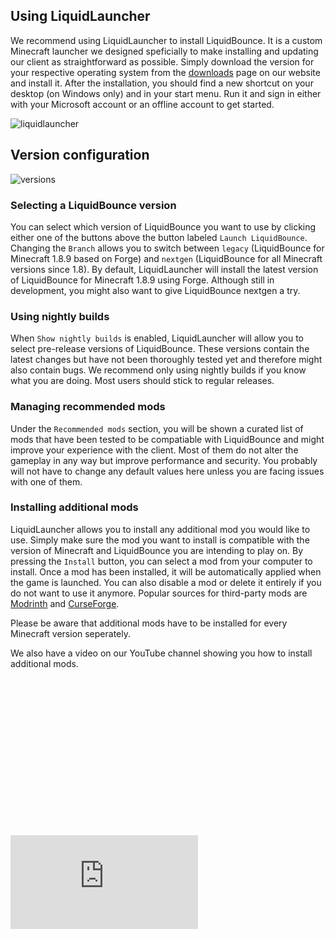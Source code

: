## Using LiquidLauncher

We recommend using LiquidLauncher to install LiquidBounce. It is a custom Minecraft launcher we designed speficially to make installing and updating our client as straightforward as possible. Simply download the version for your respective operating system from the [downloads](/download) page on our website and install it. After the installation, you should find a new shortcut on your desktop (on Windows only) and in your start menu. Run it and sign in either with your Microsoft account or an offline account to get started. 

![liquidlauncher]($images$/liquidlauncher-main.png)

## Version configuration

![versions]($images$/liquidlauncher-versions.png)

### Selecting a LiquidBounce version

You can select which version of LiquidBounce you want to use by clicking either one of the buttons above the button labeled `Launch LiquidBounce`. Changing the `Branch` allows you to switch between `legacy` (LiquidBounce for Minecraft 1.8.9 based on Forge) and `nextgen` (LiquidBounce for all Minecraft versions since 1.8). By default, LiquidLauncher will install the latest version of LiquidBounce for Minecraft 1.8.9 using Forge. Although still in development, you might also want to give LiquidBounce nextgen a try. 

### Using nightly builds

When `Show nightly builds` is enabled, LiquidLauncher will allow you to select pre-release versions of LiquidBounce. These versions contain the latest changes but have not been thoroughly tested yet and therefore might also contain bugs. We recommend only using nightly builds if you know what you are doing. Most users should stick to regular releases.

### Managing recommended mods

Under the `Recommended mods` section, you will be shown a curated list of mods that have been tested to be compatiable with LiquidBounce and might improve your experience with the client. Most of them do not alter the gameplay in any way but improve performance and security. You probably will not have to change any default values here unless you are facing issues with one of them.

### Installing additional mods

LiquidLauncher allows you to install any additional mod you would like to use. Simply make sure the mod you want to install is compatible with the version of Minecraft and LiquidBounce you are intending to play on. By pressing the `Install` button, you can select a mod from your computer to install. Once a mod has been installed, it will be automatically applied when the game is launched. You can also disable a mod or delete it entirely if you do not want to use it anymore. Popular sources for third-party mods are [Modrinth](https://modrinth.com/) and [CurseForge](https://www.curseforge.com/).

Please be aware that additional mods have to be installed for every Minecraft version seperately. 

We also have a video on our YouTube channel showing you how to install additional mods.

<div class="fluid-width-video-wrapper" style="padding-top: 50%;">
    <iframe class="video js-responsive-video" src="https://www.youtube.com/embed/hJEouT54I2M?si=xcznUiw4QCf6ceeN" style="border:0" allowfullscreen="" id="fitvid0"></iframe>
</div>
